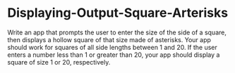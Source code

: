 # Displaying-Output-Square-Arterisks
Write an app that prompts the user to enter the size of the side of a square,                then displays a hollow square of that size made of asterisks.                Your app should work for squares of all side lengths between 1 and 20.                If the user enters a number less than 1 or greater than 20,                your app should display a square of size 1 or 20, respectively.
